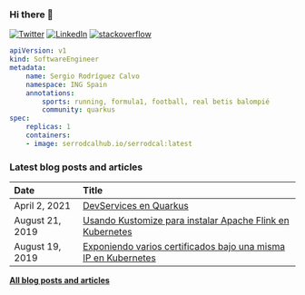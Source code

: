 ### Hi there 👋

[![Twitter](https://img.shields.io/badge/Twitter-1DA1F2?style=flat&logo=Twitter&logoColor=white&link=https://twitter.com/sergio_7rc)](https://twitter.com/sergio_7rc)
[![LinkedIn](https://img.shields.io/badge/LinkedIn-0077B5?style=flat&logo=LinkedIn&logoColor=white&link=https://www.linkedin.com/in/sergio-rodr%C3%ADguez-calvo-38bb7997/)](https://www.linkedin.com/in/sergio-rodr%C3%ADguez-calvo-38bb7997/)
[![stackoverflow](https://img.shields.io/static/v1?style=flat-square&logo=stackoverflow&label=&message=StackOverflow&color=5b5b5b&labelColor=5b5b5b)](https://stackoverflow.com/users/4436650/sergio-rodr%c3%adguez-calvo)

```yaml
apiVersion: v1
kind: SoftwareEngineer
metadata:
    name: Sergio Rodríguez Calvo
    namespace: ING Spain
    annotations:
        sports: running, formula1, football, real betis balompié
        community: quarkus
spec:
    replicas: 1
    containers:
    - image: serrodcalhub.io/serrodcal:latest   
```

### Latest blog posts and articles

| Date          | Title |
|:--------------|:------|
| April 2, 2021 | [DevServices en Quarkus](https://serrodcal.medium.com/devservices-en-quarkus-5eb4b550dcad) |
| August 21, 2019 | [Usando Kustomize para instalar Apache Flink en Kubernetes](https://serrodcal.medium.com/usando-kustomize-para-instalar-apache-flink-en-kubernetes-9eb59a27b164) |
| August 19, 2019 | [Exponiendo varios certificados bajo una misma IP en Kubernetes](https://serrodcal.medium.com/exponiendo-varios-certificados-bajo-una-misma-ip-en-kubernetes-84bc63c08c68) |

[**All blog posts and articles**](https://serrodcal.medium.com/)

